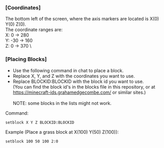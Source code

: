 ### [Coordinates]
The bottom left of the screen, where the axis markers are located is X(0) Y(0) Z(0). \
The coordinate ranges are: \
    X: 0 -> 280 \
    Y: -30 -> 160 \
    Z: 0 -> 370 \

### [Placing Blocks]
* Use the following command in chat to place a block.
* Replace X, Y, and Z with the coordinates you want to use.
* Replace BLOCKID:BLOCKID with the block id you want to use.\
(You can find the block id's in the blocks file in this repository, or at https://minecraft-ids.grahamedgecombe.com/ or similar sites.)\
\
NOTE: some blocks in the lists might not work.

Command: 
```
setblock X Y Z BLOCKID:BLOCKID
```

Example (Place a grass block at X(100) Y(50) Z(100)):
```
setblock 100 50 100 2:0
```

